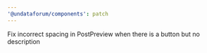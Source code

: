 ```yaml
---
'@undataforum/components': patch
---
```


Fix incorrect spacing in PostPreview when there is a button but no description
